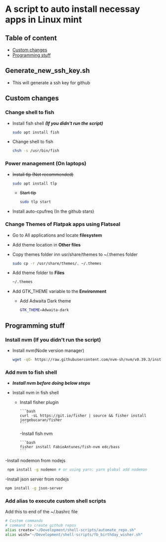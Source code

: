 # A script to auto install necessay apps in Linux mint

## Table of content

* [Custom changes](#custom-changes)
* [Programming stuff](#programming-stuff)

## Generate_new_ssh_key.sh

* This will generate a ssh key for github

## Custom changes

### Change shell to fish
  
* Install fish shell ***(If you didn't run the script)***

    ```bash
    sudo apt install fish
    ```

* Change shell to fish

    ```bash
    chsh -s /usr/bin/fish
    ```

### Power management (On laptops)
  
* ~~Install tlp (Not recommended)~~

    ```bash
    sudo apt install tlp
    ```
  
  * ~~Start tlp~~

      ```bash
      sudo tlp start
      ```

* Install auto-cpufreq  (In the github stars)

### Change Themes of Flatpak apps using Flatseal

* Go to All applications and locate **filesystem**

* Add theme location in **Other files**

* Copy themes folder inn usr/share/themes to ~/.themes folder

    ```bash
    sudo cp -r /usr/share/themes/. ~/.themes
    ```

* Add theme folder to **Files**

    ```bash
    ~/.themes
    ```

* Add GTK_THEME variable to the **Environment**

  * Add Adwaita Dark theme

      ```bash
      GTK_THEME=Adwaita-dark
      ```

## Programming stuff

### Install nvm (If you didn't run the script)

* Install nvm(Node version manager)

  ```bash
  wget -qO- https://raw.githubusercontent.com/nvm-sh/nvm/v0.39.3/install.sh | bash  
  ```

### Add nvm to fish shell

* ***Install nvm before doing below steps***

- Install nvm in fish shell

  - Install fisher plugin

        ```bash
        curl -sL https://git.io/fisher | source && fisher install jorgebucaran/fisher
        ```

      -Install fish nvm

        ```bash
        fisher install FabioAntunes/fish-nvm edc/bass
        ```

-Install nodemon from nodejs

  ```bash
   npm install -g nodemon # or using yarn: yarn global add nodemon
   ```

 -Install json server from nodejs

   ```bash
   npm install -g json-server
   ```

### Add alias to execute custom shell scripts

   Add this to end of the ~/.bashrc file

   ```bash
   # Custom commands
   # command to create github repos
   alias create="~/Development/shell-scripts/automate_repo.sh"
   alias wish="~/Development/shell-scripts/fb_birthday_wisher.sh"
   ```
